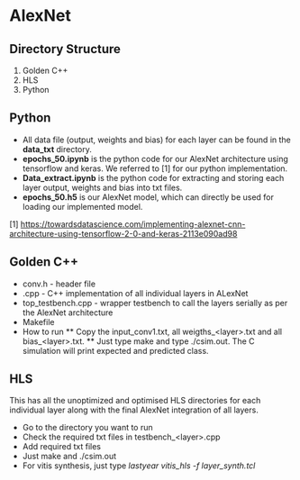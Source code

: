 # AlexNet
## Directory Structure
1. Golden C++
2. HLS
3. Python

## Python
* All data file (output, weights and bias) for each layer can be found in the **data_txt** directory.
* **epochs_50.ipynb** is the python code for our AlexNet architecture using tensorflow and keras. We referred to [1] for our python implementation.
* **Data_extract.ipynb** is the python code for extracting and storing each layer output, weights and bias into txt files.
* **epochs_50.h5** is our AlexNet model, which can directly be used for loading our implemented model.

[1] https://towardsdatascience.com/implementing-alexnet-cnn-architecture-using-tensorflow-2-0-and-keras-2113e090ad98

## Golden C++

* conv.h - header file
* <layer>.cpp - C++ implementation of all individual layers in ALexNet
* top_testbench.cpp - wrapper testbench to call the layers serially as per the AlexNet architecture
* Makefile
* How to run
  ** Copy the input_conv1.txt, all weigths_\<layer\>.txt and all bias_\<layer\>.txt.
  ** Just type make and type ./csim.out. The C simulation will print expected and predicted class.
  
## HLS
  
This has all the unoptimized and optimised HLS directories for each individual layer along with the final AlexNet integration of all layers.
* Go to the directory you want to run
* Check the required txt files in testbench_\<layer\>.cpp
* Add required txt files 
* Just make and ./csim.out
* For vitis synthesis, just type _lastyear vitis_hls -f layer_synth.tcl_


